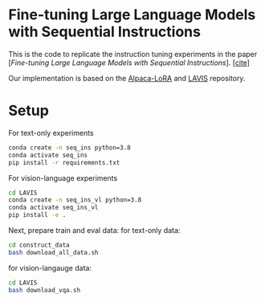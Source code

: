 # Fine-tuning Large Language Models with Sequential Instructions

This is the code to replicate the instruction tuning experiments in the paper [*Fine-tuning Large Language Models with Sequential Instructions*]. [[cite]](#citation)

Our implementation is based on the [Alpaca-LoRA](https://github.com/tloen/alpaca-lora) and [LAVIS](https://github.com/salesforce/LAVIS/tree/main) repository.

# Setup

For text-only experiments 
```bash
conda create -n seq_ins python=3.8
conda activate seq_ins
pip install -r requirements.txt
```

For vision-language experiments
```bash
cd LAVIS
conda create -n seq_ins_vl python=3.8
conda activate seq_ins_vl
pip install -e .
```

Next, prepare train and eval data:
for text-only data:
```bash
cd construct_data
bash download_all_data.sh
```
for vision-langauge data:
```bash
cd LAVIS
bash download_vqa.sh
```

# 




